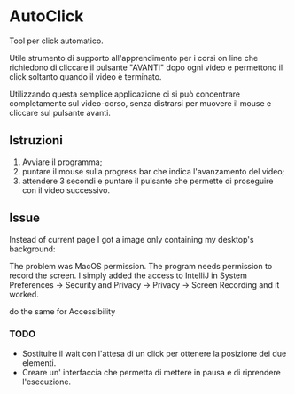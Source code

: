 # AutoClick
Tool per click automatico.

Utile strumento di supporto all'apprendimento per i corsi on line che richiedono di cliccare il pulsante "AVANTI" dopo ogni video e permettono il click soltanto quando il video è terminato.

Utilizzando questa semplice applicazione ci si può concentrare completamente sul video-corso, senza distrarsi per muovere il mouse e cliccare sul pulsante avanti.

## Istruzioni
1. Avviare il programma;
1. puntare il mouse sulla progress bar che indica l'avanzamento del video;
3. attendere 3 secondi e puntare il pulsante che permette di proseguire con il video successivo.

## Issue
Instead of current page I got a image only containing my desktop's background:

The problem was MacOS permission. The program needs permission to record the screen. 
I simply added the access to IntelliJ in System Preferences -> Security and Privacy -> Privacy -> Screen Recording and it worked.

do the same for Accessibility

### TODO
* Sostituire il wait con l'attesa di un click per ottenere la posizione dei due elementi.
* Creare un' interfaccia che permetta di mettere in pausa e di riprendere l'esecuzione.
